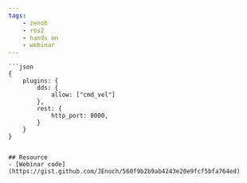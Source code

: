 ```yaml
---
tags:
    - zenoh
    - ros2
    - hands on
    - webinar
---
```



```
```json
{
	plugins: {
		dds: {
			allow: ["cmd_vel"]
		},
        rest: {
            http_port: 8000,
        }
	}
}
```
```

## Resource
- [Webinar code](https://gist.github.com/JEnoch/560f9b2b9ab4243e20e9fcf5bfa764ed)

